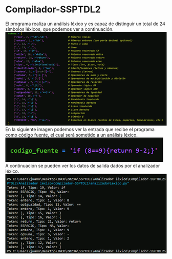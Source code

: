 # Compilador-SSPTDL2
El programa realiza un análisis léxico y es capaz de distinguir un total de 24 símbolos léxicos, que podemos ver a continuación.
![Image text](https://github.com/JOrtegaM230/Compilador-SSPTDL2/blob/main/img/tokens.png) 
En la siguiente imagen podemos ver la entrada que recibe el programa como código fuente, el cual será sometido a un análisis léxico.  
![Image text](https://github.com/JOrtegaM230/Compilador-SSPTDL2/blob/main/img/entrada.png)  
A continuación se pueden ver los datos de salida dados por el analizador léxico.  
![Image text](https://github.com/JOrtegaM230/Compilador-SSPTDL2/blob/main/img/salida.png)
